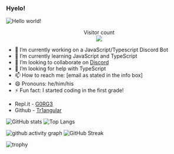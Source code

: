 ### Hyelo!

<img src="https://user-images.githubusercontent.com/79524299/118518307-fd75b000-b705-11eb-8b1b-2e9ca635a94c.png" alt="Hello world!">

<p align="center"> 
  Visitor count<br>
  <img src="https://profile-counter.glitch.me/CoolCoderSJ/count.svg" />
</p>

- 🔭 I’m currently working on a JavaScript/Typescript Discord Bot
- 🌱 I’m currently learning JavaScript and TypeScript
- 👯 I’m looking to collaborate on [Discord](https://github.com/Tr1angular/Discord)
- 🤔 I’m looking for help with TypeScript
- 📫 How to reach me: [email as stated in the info box]
- 😄 Pronouns: he/him/his
- ⚡ Fun fact: I started coding in the first grade!

* Repl.it - [G0RG3](https://repl.it/@G0RG3) 
* Github - [Tr1angular](https://github.com/Tr1angular)


![GitHub stats](https://github-readme-stats.vercel.app/api?username=Tr1angular&show_icons=true&theme=react)
![Top Langs](https://github-readme-stats.vercel.app/api/top-langs/?username=Tr1angular&layout=compact&theme=react)

![github activity graph](https://activity-graph.herokuapp.com/graph?username=Tr1angular&theme=rogue)
![GitHub Streak](https://github-readme-streak-stats.herokuapp.com/?user=Tr1angular&theme=react)

![trophy](https://github-profile-trophy.vercel.app/?username=Tr1angular&theme=nord)


